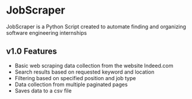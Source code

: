 # JobScraper

JobScraper is a Python Script created to automate finding and organizing software engineering internships

## v1.0 Features
- Basic web scraping data collection from the website Indeed.com
- Search results based on requested keyword and location
- Filtering based on specified position and job type
- Data collection from multiple paginated pages
- Saves data to a csv file
